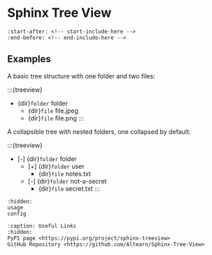 # Sphinx Tree View

```{include} ../README.md
:start-after: <!-- start-include-here -->
:end-before: <!-- end-include-here -->
```

## Examples

A basic tree structure with one folder and two files:

:::{treeview}
- {dir}`folder` folder
  - {dir}`file` file.jpeg
  - {dir}`file` file.png
:::

A collapsible tree with nested folders, one collapsed by default:

:::{treeview}
- [-] {dir}`folder` folder
  - [+] {dir}`folder` user
    - {dir}`file` notes.txt
  - [-] {dir}`folder` not-a-secret
    - {dir}`file` secret.txt
:::


```{toctree}
:hidden:
usage
config
```

```{toctree}
:caption: Useful Links
:hidden:
PyPI page <https://pypi.org/project/sphinx-treeview>
GitHub Repository <https://github.com/Altearn/Sphinx-Tree-View>
```
